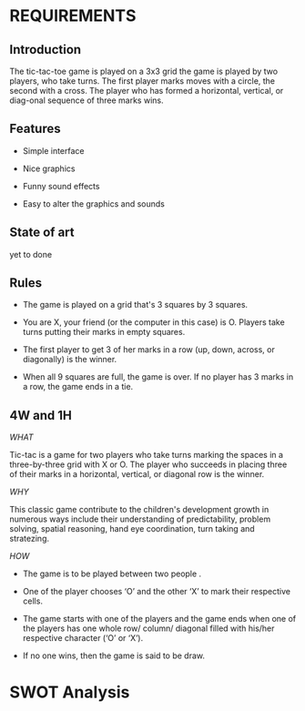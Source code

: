 # REQUIREMENTS

## Introduction

The tic-tac-toe game is played on a 3x3 grid the game is played by two players, who take turns. The first player marks moves with a circle, the second with a cross. The player who has formed a horizontal, vertical, or diag-onal sequence of three marks wins.

## Features
- Simple interface

- Nice graphics

- Funny sound effects

- Easy to alter the graphics and sounds

## State of art

yet to done

## Rules

- The game is played on a grid that's 3 squares by 3 squares.

- You are X, your friend (or the computer in this case) is O. Players take turns putting their marks in empty squares.

- The first player to get 3 of her marks in a row (up, down, across, or diagonally) is the winner.

- When all 9 squares are full, the game is over. If no player has 3 marks in a row, the game ends in a tie.

## 4W and 1H

*WHAT*

Tic-tac is a game for two players who take turns marking the spaces in a three-by-three grid with X or O. The player who succeeds in placing three of their marks in a horizontal, vertical, or diagonal row is the winner.

*WHY*

This classic game contribute to the children's development growth in numerous ways include their understanding of predictability, problem solving, spatial reasoning, hand eye coordination, turn taking and stratezing.

*HOW*

- The game is to be played between two people .

- One of the player chooses ‘O’ and the other ‘X’ to mark their respective cells.

- The game starts with one of the players and the game ends when one of the players has one whole row/ column/ diagonal filled with his/her respective character (‘O’ or ‘X’).

- If no one wins, then the game is said to be draw.

# SWOT Analysis






